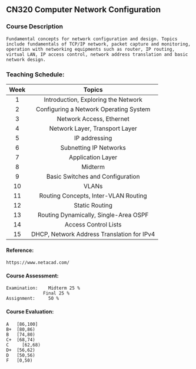 ## CN320 Computer Network Configuration
### Course Description
    Fundamental concepts for network configuration and design. Topics include fundamentals of TCP/IP network, packet capture and monitoring, operation with networking equipments such as router, IP routing, virtual LAN, IP access control, network address translation and basic network design.

### Teaching Schedule: 
| Week | Topics | 
|:--:|:--:|
| 1	| Introduction, Exploring the Network |
| 2 |	Configuring a Network Operating System |
| 3 |	Network Access, Ethernet |
| 4 |	Network Layer, Transport Layer |
| 5 |	IP addressing |
| 6 |	Subnetting IP Networks |
| 7 |	Application Layer |
| 8 |	Midterm |
| 9 |	Basic Switches and Configuration |
| 10 | VLANs |
| 11 | Routing Concepts, Inter-VLAN Routing |
| 12 | Static Routing |
| 13 | Routing Dynamically, Single-Area OSPF |
| 14 | Access Control Lists |
| 15 | DHCP, Network Address Translation for IPv4 |

#### Reference: 
    https://www.netacad.com/

#### Course Assessment: 
    Examination: 	Midterm 25 % 
                  Final 25 % 
    Assignment: 	50 %

#### Course Evaluation: 
    A 	[86,100] 
    B+ 	[80,86)
    B 	[74,80)
    C+ 	[68,74)
    C	  [62,68)
    D+ 	[56,62)
    D 	[50,56)
    F 	[0,50)
